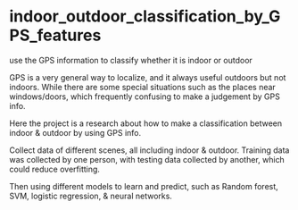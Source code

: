 # indoor_outdoor_classification_by_GPS_features
use the GPS information to classify whether it is indoor or outdoor

GPS is a very general way to localize, and it always useful outdoors but not indoors.
While there are some special situations such as the places near windows/doors, which frequently confusing to make a judgement by GPS info.

Here the project is a research about how to make a classification between indoor & outdoor by using GPS info.

Collect data of different scenes, all including indoor & outdoor.
Training data was collected by one person, with testing data collected by another, which could reduce overfitting.

Then using different models to learn and predict, such as Random forest, SVM, logistic regression, & neural networks.
